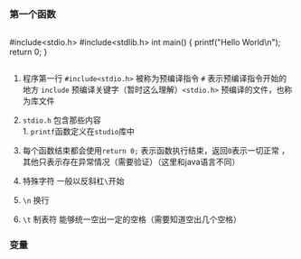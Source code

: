 ### 第一个函数
>```
#include<stdio.h>
#include<stdlib.h>
int main()
{
    printf("Hello World\n");
    return 0;
}
> ```  

1. 程序第一行 `#include<stdio.h>` 被称为预编译指令 `#` 表示预编译指令开始的地方 `include` 预编译关键字（暂时这么理解）`<stdio.h>` 预编译的文件，也称为库文件
  1. `stdio.h` 包含那些内容  
    1.  `printf`函数定义在`studio`库中

2. 每个函数结束都会使用`return 0;`  表示函数执行结束，返回`0`表示一切正常 ，其他只表示存在异常情况（需要验证）（这里和java语言不同）

3. 特殊字符  一般以反斜杠`\`开始  
  1. `\n` 换行
  2. `\t` 制表符 能够统一空出一定的空格（需要知道空出几个空格）  
  
### 变量
